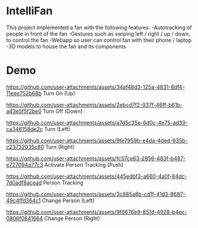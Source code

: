 # IntelliFan
This project implemented a fan with the following features:
-Autotracking of people in front of the fan
-Gestures such as swiping left / right / up / down, to control the fan
-Webapp so user can control fan with their phone / laptop
-3D models to house the fan and its components

# Demo
https://github.com/user-attachments/assets/34af48d3-125a-4831-8df4-11eee752b68b
Turn On (Up)

https://github.com/user-attachments/assets/2ebcd7f2-937f-46ff-b61b-a43e5f5f2be0
Turn Off (Down)

https://github.com/user-attachments/assets/a7d5c35e-6d0c-4e75-ad39-ca346158de2c
Turn (Left)

https://github.com/user-attachments/assets/9fe7959b-e4da-4ded-935b-c23732035c80
Turn (Right)

https://github.com/user-attachments/assets/fc57ce63-2856-483f-b487-e727094a77c3
Activate Person Tracking (Push)

https://github.com/user-attachments/assets/445edbf3-a660-4a0f-84dc-7d0adf8acead
Person Tracking

https://github.com/user-attachments/assets/3c885a8b-cd1f-41d3-8687-49c4ffd364c1
Change Person (Left)

https://github.com/user-attachments/assets/9f6676e9-851d-4928-b4ec-0806f0841664
Change Person (Right)







